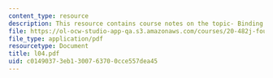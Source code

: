 ```yaml
---
content_type: resource
description: This resource contains course notes on the topic- Binding and Docking.
file: https://ol-ocw-studio-app-qa.s3.amazonaws.com/courses/20-482j-foundations-of-algorithms-and-computational-techniques-in-systems-biology-spring-2006/c01490373eb1300763700cce557dea45_l04.pdf
file_type: application/pdf
resourcetype: Document
title: l04.pdf
uid: c0149037-3eb1-3007-6370-0cce557dea45
---
```


